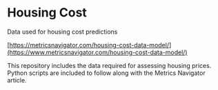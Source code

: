 # Housing Cost

Data used for housing cost predictions

[https://metricsnavigator.com/housing-cost-data-model/](https://www.metricsnavigator.com/housing-cost-data-model/)

This repository includes the data required for assessing housing prices. Python scripts are included to follow along with the Metrics Navigator article.
